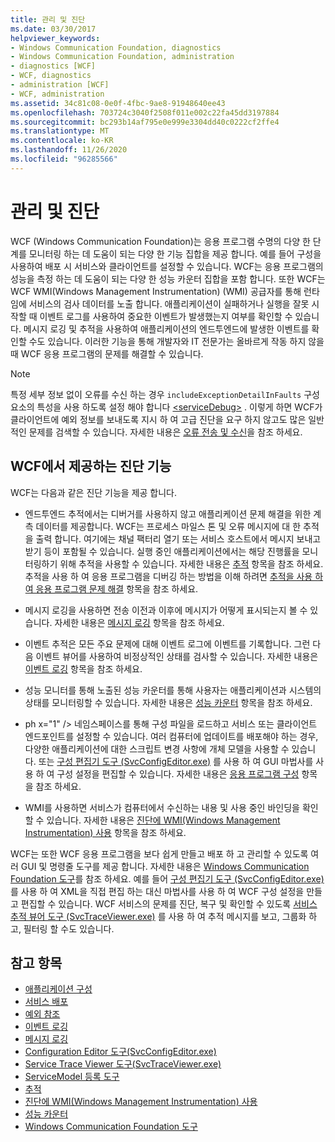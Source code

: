 ```yaml
---
title: 관리 및 진단
ms.date: 03/30/2017
helpviewer_keywords:
- Windows Communication Foundation, diagnostics
- Windows Communication Foundation, administration
- diagnostics [WCF]
- WCF, diagnostics
- administration [WCF]
- WCF, administration
ms.assetid: 34c81c08-0e0f-4fbc-9ae8-91948640ee43
ms.openlocfilehash: 703724c3040f2508f011e002c22fa45dd3197884
ms.sourcegitcommit: bc293b14af795e0e999e3304dd40c0222cf2ffe4
ms.translationtype: MT
ms.contentlocale: ko-KR
ms.lasthandoff: 11/26/2020
ms.locfileid: "96285566"
---
```

# <a name="administration-and-diagnostics"></a>관리 및 진단

WCF (Windows Communication Foundation)는 응용 프로그램 수명의 다양 한 단계를 모니터링 하는 데 도움이 되는 다양 한 기능 집합을 제공 합니다. 예를 들어 구성을 사용하여 배포 시 서비스와 클라이언트를 설정할 수 있습니다. WCF는 응용 프로그램의 성능을 측정 하는 데 도움이 되는 다양 한 성능 카운터 집합을 포함 합니다. 또한 WCF는 WCF WMI(Windows Management Instrumentation) (WMI) 공급자를 통해 런타임에 서비스의 검사 데이터를 노출 합니다. 애플리케이션이 실패하거나 실행을 잘못 시작할 때 이벤트 로그를 사용하여 중요한 이벤트가 발생했는지 여부를 확인할 수 있습니다. 메시지 로깅 및 추적을 사용하여 애플리케이션의 엔드투엔드에 발생한 이벤트를 확인할 수도 있습니다. 이러한 기능을 통해 개발자와 IT 전문가는 올바르게 작동 하지 않을 때 WCF 응용 프로그램의 문제를 해결할 수 있습니다.  
  
> [!NOTE]
> 특정 세부 정보 없이 오류를 수신 하는 경우 `includeExceptionDetailInFaults` 구성 요소의 특성을 사용 하도록 설정 해야 합니다 [\<serviceDebug>](../../configure-apps/file-schema/wcf/servicedebug.md) . 이렇게 하면 WCF가 클라이언트에 예외 정보를 보내도록 지시 하 여 고급 진단을 요구 하지 않고도 많은 일반적인 문제를 검색할 수 있습니다. 자세한 내용은 [오류 전송 및 수신](../sending-and-receiving-faults.md)을 참조 하세요.  
  
## <a name="diagnostics-features-provided-by-wcf"></a>WCF에서 제공하는 진단 기능  

 WCF는 다음과 같은 진단 기능을 제공 합니다.  
  
- 엔드투엔드 추적에서는 디버거를 사용하지 않고 애플리케이션 문제 해결을 위한 계측 데이터를 제공합니다. WCF는 프로세스 마일스 톤 및 오류 메시지에 대 한 추적을 출력 합니다. 여기에는 채널 팩터리 열기 또는 서비스 호스트에서 메시지 보내고 받기 등이 포함될 수 있습니다. 실행 중인 애플리케이션에서는 해당 진행률을 모니터링하기 위해 추적을 사용할 수 있습니다. 자세한 내용은 [추적](./tracing/index.md) 항목을 참조 하세요. 추적을 사용 하 여 응용 프로그램을 디버깅 하는 방법을 이해 하려면 [추적을 사용 하 여 응용 프로그램 문제 해결](./tracing/using-tracing-to-troubleshoot-your-application.md) 항목을 참조 하세요.  
  
- 메시지 로깅을 사용하면 전송 이전과 이후에 메시지가 어떻게 표시되는지 볼 수 있습니다. 자세한 내용은 [메시지 로깅](message-logging.md) 항목을 참조 하세요.  
  
- 이벤트 추적은 모든 주요 문제에 대해 이벤트 로그에 이벤트를 기록합니다. 그런 다음 이벤트 뷰어를 사용하여 비정상적인 상태를 검사할 수 있습니다. 자세한 내용은 [이벤트 로깅](./event-logging/index.md) 항목을 참조 하세요.  
  
- 성능 모니터를 통해 노출된 성능 카운터를 통해 사용자는 애플리케이션과 시스템의 상태를 모니터링할 수 있습니다. 자세한 내용은 [성능 카운터](./performance-counters/index.md) 항목을 참조 하세요.  
  
- ph x="1" /&gt; 네임스페이스를 통해 구성 파일을 로드하고 서비스 또는 클라이언트 엔드포인트를 설정할 수 있습니다. 여러 컴퓨터에 업데이트를 배포해야 하는 경우, 다양한 애플리케이션에 대한 스크립트 변경 사항에 개체 모델을 사용할 수 있습니다. 또는 [구성 편집기 도구 (SvcConfigEditor.exe)](../configuration-editor-tool-svcconfigeditor-exe.md) 를 사용 하 여 GUI 마법사를 사용 하 여 구성 설정을 편집할 수 있습니다. 자세한 내용은 [응용 프로그램 구성](configuring-your-application.md) 항목을 참조 하세요.  
  
- WMI를 사용하면 서비스가 컴퓨터에서 수신하는 내용 및 사용 중인 바인딩을 확인할 수 있습니다. 자세한 내용은 [진단에 WMI(Windows Management Instrumentation) 사용](./wmi/index.md) 항목을 참조 하세요.  
  
 WCF는 또한 WCF 응용 프로그램을 보다 쉽게 만들고 배포 하 고 관리할 수 있도록 여러 GUI 및 명령줄 도구를 제공 합니다. 자세한 내용은 [Windows Communication Foundation 도구](../tools.md)를 참조 하세요. 예를 들어 [구성 편집기 도구 (SvcConfigEditor.exe)](../configuration-editor-tool-svcconfigeditor-exe.md) 를 사용 하 여 XML을 직접 편집 하는 대신 마법사를 사용 하 여 WCF 구성 설정을 만들고 편집할 수 있습니다. WCF 서비스의 문제를 진단, 복구 및 확인할 수 있도록 [서비스 추적 뷰어 도구 (SvcTraceViewer.exe)](../service-trace-viewer-tool-svctraceviewer-exe.md) 를 사용 하 여 추적 메시지를 보고, 그룹화 하 고, 필터링 할 수도 있습니다.  
  
## <a name="see-also"></a>참고 항목

- [애플리케이션 구성](configuring-your-application.md)
- [서비스 배포](deploying-services.md)
- [예외 참조](./exceptions-reference/index.md)
- [이벤트 로깅](./event-logging/index.md)
- [메시지 로깅](message-logging.md)
- [Configuration Editor 도구(SvcConfigEditor.exe)](../configuration-editor-tool-svcconfigeditor-exe.md)
- [Service Trace Viewer 도구(SvcTraceViewer.exe)](../service-trace-viewer-tool-svctraceviewer-exe.md)
- [ServiceModel 등록 도구](servicemodel-registration-tool.md)
- [추적](./tracing/index.md)
- [진단에 WMI(Windows Management Instrumentation) 사용](./wmi/index.md)
- [성능 카운터](./performance-counters/index.md)
- [Windows Communication Foundation 도구](../tools.md)

